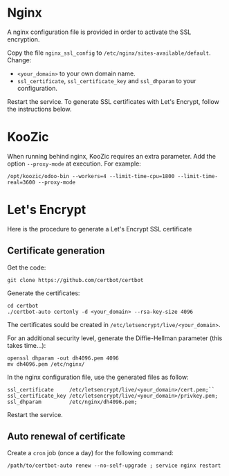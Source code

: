 
# Nginx

A nginx configuration file is provided in order to activate the SSL encryption.

Copy the file `nginx_ssl_config` to `/etc/nginx/sites-available/default`. Change:
- `<your_domain>` to your own domain name.
- `ssl_certificate`, `ssl_certificate_key` and `ssl_dhparam` to your configuration.

Restart the service. To generate SSL certificates with Let's Encrypt, follow the instructions below.

# KooZic

When running behind nginx, KooZic requires an extra parameter. Add the option `--proxy-mode` at
execution. For example:
```
/opt/koozic/odoo-bin --workers=4 --limit-time-cpu=1800 --limit-time-real=3600 --proxy-mode
```

# Let's Encrypt

Here is the procedure to generate a Let's Encrypt SSL certificate

## Certificate generation

Get the code:
```
git clone https://github.com/certbot/certbot
```
Generate the certificates:
```
cd certbot
./certbot-auto certonly -d <your_domain> --rsa-key-size 4096
```
The certificates sould be created in `/etc/letsencrypt/live/<your_domain>`.

For an additional security level, generate the Diffie-Hellman parameter (this takes time...):
```
openssl dhparam -out dh4096.pem 4096
mv dh4096.pem /etc/nginx/
```

In the nginx configuration file, use the generated files as follow:
```
ssl_certificate     /etc/letsencrypt/live/<your_domain>/cert.pem;``
ssl_certificate_key /etc/letsencrypt/live/<your_domain>/privkey.pem;
ssl_dhparam         /etc/nginx/dh4096.pem;
```

Restart the service.

## Auto renewal of certificate

Create a `cron` job (once a day) for the following command:
```
/path/to/certbot-auto renew --no-self-upgrade ; service nginx restart
```
